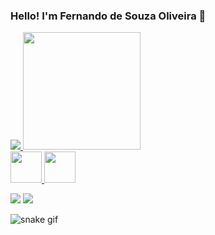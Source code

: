 ### Hello! I'm Fernando de Souza Oliveira 👋

<div>
  <a href="https://github.com/fefoliveira">
  <img weight='420' src='https://github-readme-stats.vercel.app/api?username=fefoliveira&show_icons=true&count_private=true&theme=merko' />
  <img height='188' src='https://github-readme-stats.vercel.app/api/top-langs/?username=fefoliveira&layout=compact&langs_count=16&theme=merko' />
</div>

<div>
  <img height='50'  src="https://cdn.jsdelivr.net/gh/devicons/devicon/icons/python/python-original.svg" />
  <img height='50'  src="https://cdn.jsdelivr.net/gh/devicons/devicon/icons/c/c-original.svg" />
</div>

<p></p>
<a href='https://mail.google.com/mail/?view=cm&fs=1&to=ofernando58@gmail.com&su=Hi&body=Say-Something'><img src='https://img.shields.io/badge/Gmail-D14836?style=for-the-badge&logo=gmail&logoColor=white'></a>
<a href='https://www.linkedin.com/in/fernandooliveiraa/'><img src='https://img.shields.io/badge/LinkedIn-0077B5?style=for-the-badge&logo=linkedin&logoColor=white'></a>

![snake gif](https://github.com/fefoliveira/fefoliveira/blob/output/github-contribution-grid-snake.svg)
